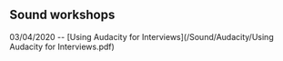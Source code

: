 ## Sound workshops

03/04/2020 -- [Using Audacity for Interviews](/Sound/Audacity/Using Audacity for Interviews.pdf)

